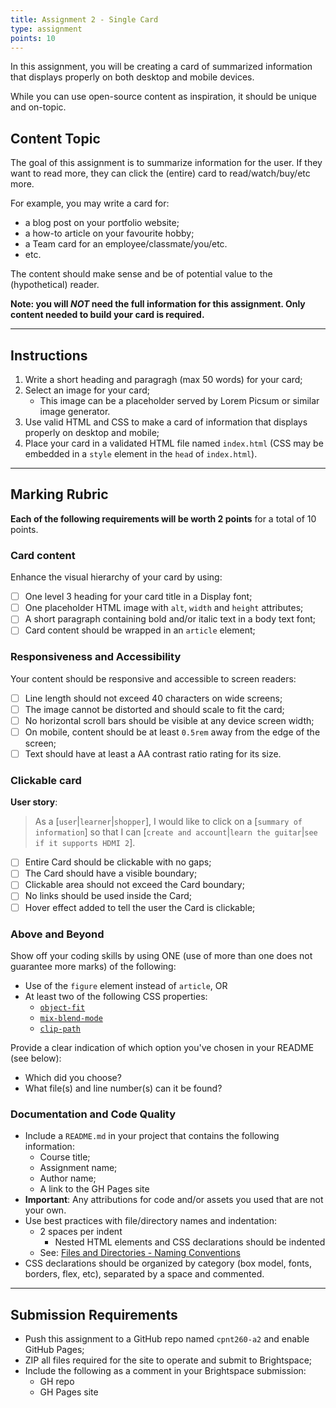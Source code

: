 ```yaml
---
title: Assignment 2 - Single Card
type: assignment
points: 10
---
```


In this assignment, you will be creating a card of summarized information that displays properly on both desktop and mobile devices.

While you can use open-source content as inspiration, it should be unique and on-topic.

## Content Topic
The goal of this assignment is to summarize information for the user. If they want to read more, they can click the (entire) card to read/watch/buy/etc more.

For example, you may write a card for:
- a blog post on your portfolio website;
- a how-to article on your favourite hobby;
- a Team card for an employee/classmate/you/etc.
- etc.

The content should make sense and be of potential value to the (hypothetical) reader.

**Note: you will _NOT_ need the full information for this assignment. Only content needed to build your card is required.**

---

## Instructions
1. Write a short heading and paragragh (max 50 words) for your card;
2. Select an image for your card;
    - This image can be a placeholder served by Lorem Picsum or similar image generator.
2. Use valid HTML and CSS to make a card of information that displays properly on desktop and mobile;
3. Place your card in a validated HTML file named `index.html` (CSS may be embedded in a `style` element in the `head` of `index.html`).

---

## Marking Rubric
**Each of the following requirements will be worth 2 points** for a total of 10 points. 

### Card content
Enhance the visual hierarchy of your card by using:
- [ ] One level 3 heading for your card title in a Display font;
- [ ] One placeholder HTML image with `alt`, `width` and `height` attributes;
- [ ] A short paragraph containing bold and/or italic text in a body text font;
- [ ] Card content should be wrapped in an `article` element;

### Responsiveness and Accessibility
Your content should be responsive and accessible to screen readers:
- [ ] Line length should not exceed 40 characters on wide screens;
- [ ] The image cannot be distorted and should scale to fit the card;
- [ ] No horizontal scroll bars should be visible at any device screen width;
- [ ] On mobile, content should be at least `0.5rem` away from the edge of the screen;
- [ ] Text should have at least a AA contrast ratio rating for its size.

### Clickable card
**User story**: 
> As a [`user`|`learner`|`shopper`], 
> I would like to click on a [`summary of information`] so that 
> I can [`create and account`|`learn the guitar`|`see if it supports HDMI 2`].

- [ ] Entire Card should be clickable with no gaps;
- [ ] The Card should have a visible boundary;
- [ ] Clickable area should not exceed the Card boundary;
- [ ] No links should be used inside the Card;
- [ ] Hover effect added to tell the user the Card is clickable;

### Above and Beyond
Show off your coding skills by using ONE (use of more than one does not guarantee more marks) of the following:
- Use of the `figure` element instead of `article`, OR
- At least two of the following CSS properties:
    - [`object-fit`](https://developer.mozilla.org/en-US/docs/Web/CSS/object-fit)
    - [`mix-blend-mode`](https://developer.mozilla.org/en-US/docs/Web/CSS/mix-blend-mode)
    - [`clip-path`](https://developer.mozilla.org/en-US/docs/Web/CSS/clip-path)

Provide a clear indication of which option you've chosen in your README (see below):
- Which did you choose?
- What file(s) and line number(s) can it be found?

### Documentation and Code Quality
- Include a `README.md` in your project that contains the following information:
  - Course title;
  - Assignment name;
  - Author name;
  - A link to the GH Pages site
- **Important**: Any attributions for code and/or assets you used that are not your own.
- Use best practices with file/directory names and indentation:
  - 2 spaces per indent
    - Nested HTML elements and CSS declarations should be indented
  - See: [Files and Directories - Naming Conventions](https://gist.github.com/acidtone/d77059ec1851eff266339a3df70f6984)
- CSS declarations should be organized by category (box model, fonts, borders, flex, etc), separated by a space and commented.

---

## Submission Requirements
- Push this assignment to a GitHub repo named `cpnt260-a2` and enable GitHub Pages;
- ZIP all files required for the site to operate and submit to Brightspace;
- Include the following as a comment in your Brightspace submission:
  - GH repo
  - GH Pages site

